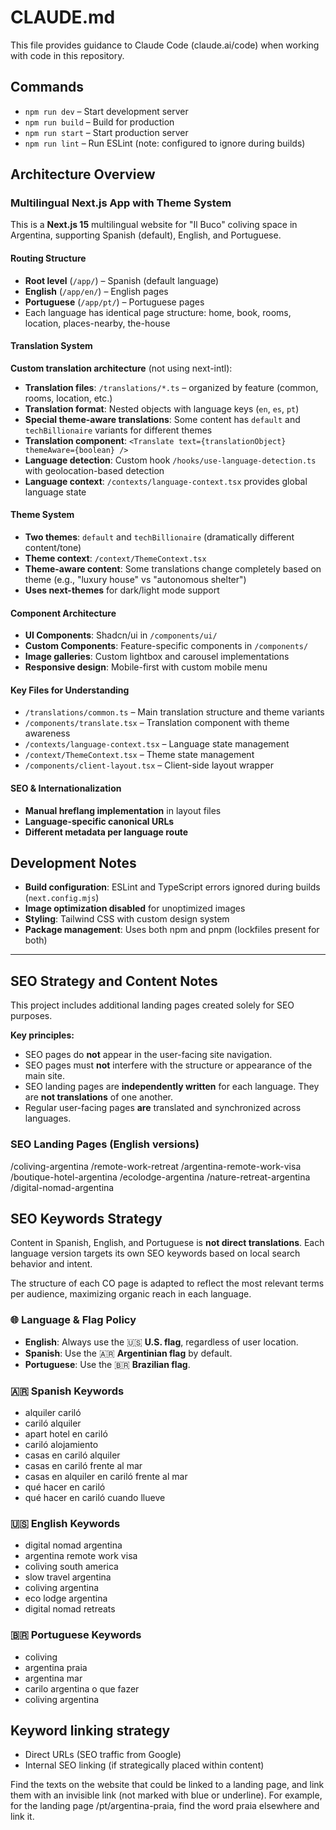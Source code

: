 # CLAUDE.md

This file provides guidance to Claude Code (claude.ai/code) when working with code in this repository.

## Commands

- `npm run dev` – Start development server  
- `npm run build` – Build for production  
- `npm run start` – Start production server  
- `npm run lint` – Run ESLint (note: configured to ignore during builds)

## Architecture Overview

### Multilingual Next.js App with Theme System

This is a **Next.js 15** multilingual website for "Il Buco" coliving space in Argentina, supporting Spanish (default), English, and Portuguese.

#### Routing Structure

- **Root level** (`/app/`) – Spanish (default language)  
- **English** (`/app/en/`) – English pages  
- **Portuguese** (`/app/pt/`) – Portuguese pages  
- Each language has identical page structure: home, book, rooms, location, places-nearby, the-house

#### Translation System

**Custom translation architecture** (not using next-intl):
- **Translation files**: `/translations/*.ts` – organized by feature (common, rooms, location, etc.)
- **Translation format**: Nested objects with language keys (`en`, `es`, `pt`)
- **Special theme-aware translations**: Some content has `default` and `techBillionaire` variants for different themes
- **Translation component**: `<Translate text={translationObject} themeAware={boolean} />`
- **Language detection**: Custom hook `/hooks/use-language-detection.ts` with geolocation-based detection
- **Language context**: `/contexts/language-context.tsx` provides global language state

#### Theme System

- **Two themes**: `default` and `techBillionaire` (dramatically different content/tone)
- **Theme context**: `/context/ThemeContext.tsx`
- **Theme-aware content**: Some translations change completely based on theme (e.g., "luxury house" vs "autonomous shelter")
- **Uses next-themes** for dark/light mode support

#### Component Architecture

- **UI Components**: Shadcn/ui in `/components/ui/`
- **Custom Components**: Feature-specific components in `/components/`
- **Image galleries**: Custom lightbox and carousel implementations
- **Responsive design**: Mobile-first with custom mobile menu

#### Key Files for Understanding

- `/translations/common.ts` – Main translation structure and theme variants
- `/components/translate.tsx` – Translation component with theme awareness
- `/contexts/language-context.tsx` – Language state management
- `/context/ThemeContext.tsx` – Theme state management
- `/components/client-layout.tsx` – Client-side layout wrapper

#### SEO & Internationalization

- **Manual hreflang implementation** in layout files
- **Language-specific canonical URLs**
- **Different metadata per language route**

## Development Notes

- **Build configuration**: ESLint and TypeScript errors ignored during builds (`next.config.mjs`)
- **Image optimization disabled** for unoptimized images
- **Styling**: Tailwind CSS with custom design system
- **Package management**: Uses both npm and pnpm (lockfiles present for both)

---

## SEO Strategy and Content Notes

This project includes additional landing pages created solely for SEO purposes.

**Key principles:**
- SEO pages do **not** appear in the user-facing site navigation.
- SEO pages must **not** interfere with the structure or appearance of the main site.
- SEO landing pages are **independently written** for each language. They are **not translations** of one another.
- Regular user-facing pages **are** translated and synchronized across languages.

### SEO Landing Pages (English versions)
/coliving-argentina
/remote-work-retreat
/argentina-remote-work-visa
/boutique-hotel-argentina
/ecolodge-argentina
/nature-retreat-argentina
/digital-nomad-argentina

## SEO Keywords Strategy

Content in Spanish, English, and Portuguese is **not direct translations**. Each language version targets its own SEO keywords based on local search behavior and intent.

The structure of each CO page is adapted to reflect the most relevant terms per audience, maximizing organic reach in each language.

### 🌐 Language & Flag Policy

- **English**: Always use the 🇺🇸 **U.S. flag**, regardless of user location.  
- **Spanish**: Use the 🇦🇷 **Argentinian flag** by default.  
- **Portuguese**: Use the 🇧🇷 **Brazilian flag**.

### 🇦🇷 Spanish Keywords
- alquiler cariló  
- cariló alquiler  
- apart hotel en cariló  
- cariló alojamiento  
- casas en cariló alquiler  
- casas en cariló frente al mar  
- casas en alquiler en cariló frente al mar  
- qué hacer en cariló  
- qué hacer en cariló cuando llueve  

### 🇺🇸 English Keywords
- digital nomad argentina  
- argentina remote work visa  
- coliving south america  
- slow travel argentina  
- coliving argentina  
- eco lodge argentina  
- digital nomad retreats  

### 🇧🇷 Portuguese Keywords
- coliving  
- argentina praia  
- argentina mar  
- carilo argentina o que fazer  
- coliving argentina  

## Keyword linking strategy
- Direct URLs (SEO traffic from Google)
- Internal SEO linking (if strategically placed within content)

Find the texts on the website that could be linked to a landing page, and link them with an invisible link (not marked with blue or underline). For example, for the landing page /pt/argentina-praia, find the word praia elsewhere and link it. 